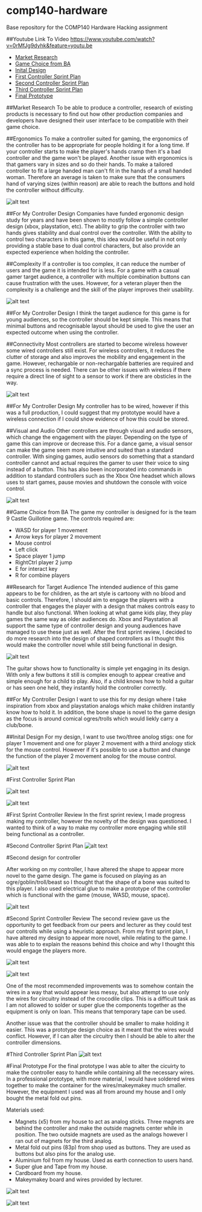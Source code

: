 # comp140-hardware
Base repository for the COMP140 Hardware Hacking assignment

##Youtube Link To Video
https://www.youtube.com/watch?v=0rMfJg9dyhk&feature=youtu.be

* [Market Research](#market-research)  
* [Game Choice from BA](#game-choice-from-ba)  
* [Inital Design](#inital-design)  
* [First Controller Sprint Plan](#first-controller-sprint-plan)  
* [Second Controller Sprint Plan](#second-controller-sprint-plan)
* [Third Controller Sprint Plan](#third-controller-sprint-plan)
* [Final Prototype](#final-prototype)

##Market Research
To be able to produce a controller, research of existing products is necessary to find out how other production companies and developers have designed their user interface to be compatible with their game choice.

##Ergonomics
To make a controller suited for gaming, the ergonomics of the controller has to be appropriate for people holding it for a long time. If your controller starts to make the player's hands cramp then it's a bad controller and the game won't be played. Another issue with ergonomics is that gamers vary in sizes and so do their hands. To make a tailored controller to fit a large handed man can't fit in the hands of a small handed woman. Therefore an average is taken to make sure that the consumers hand of varying sizes (within reason) are able to reach the buttons and hold the controller without difficulty.

![alt text][ps4]

[ps4]: http://oyster.ignimgs.com/wordpress/write.ign.com/150272/2013/07/DualShock-4.jpg "Dual Shock 4 Controller"

##For My Controller Design
Companies have funded ergonomic design study for years and have been shown to mostly follow a simple controller design (xbox, playstation, etc). The ability to grip the controller with two hands gives stability and dual control over the controller. With the ability to control two characters in this game, this idea would be useful in not only providing a stable base to dual control characters, but also provide an expected experience when holding the controller.

##Complexity
If a controller is too complex, it can reduce the number of users and the game it is intended for is less. For a game with a casual gamer target audience, a controller with multiple combination buttons can cause frustration with the uses. However, for a veteran player then the complexity is a challenge and the skill of the player improves their usability.

![alt text][alphagrip]

[alphagrip]: http://cdn-www.cracked.com/articleimages/wong/vgaccess/alpha1.jpg "AlphaGrip Work Game Controller"

##For My Controller Design
I think the target audience for this game is for young audiences, so the controller should be kept simple. This means that minimal buttons and recognisable layout should be used to give the user an expected outcome when using the controller.

##Connectivity
Most controllers are started to become wireless however some wired controllers still exist. For wireless controllers, it reduces the clutter of storage and also improves the mobility and engagement in the game. However, rechargable or non-rechargable batteries are required and a sync process is needed. There can be other issues with wireless if there require a direct line of sight to a sensor to work if there are obsticles in the way.

![alt text][wired]

[wired]: http://gearmedia.ign.com/gear/image/article/673/673178/xbox-360-controller-20051201054111842-000.jpg "Wired Vs Wireless Controller"

##For My Controller Design
My controller has to be wired, however if this was a full production, I could suggest that my prototype would have a wireless connection if I could show evidence of how this could be stored.

##Visual and Audio
Other controllers are through visual and audio sensors, which change the engagement with the player. Depending on the type of game this can improve or decrease this. For a dance game, a visual sensor can make the game seem more intuitive and suited than a standard controller. With singing games, audio sensors do something that a standard controller cannot and actual requires the gamer to user their voice to sing instead of a button. This has also been incorporated into commands in addition to standard controllers such as the Xbox One headset which allows uses to start games, pause movies and shutdown the console with voice control.

![alt text][xbox]

[xbox]: http://compass.xboxlive.com/assets/39/c2/39c20222-5c3a-4a8c-b291-aa9a4fe4e8fc.png?n=one-vienna-full-assembly-m.png "Xbox Headset Controller Connection"

##Game Choice from BA
The game my controller is designed for is the team 9 Castle Guillotine game. The controls required are:
- WASD for player 1 movement
- Arrow keys for player 2 movement
- Mouse control
- Left click
- Space player 1 jump
- RightCtrl player 2 jump
- E for interact key
- R for combine players

##Research for Target Audience
The intended audience of this game appears to be for children, as the art style is cartoony with no blood and basic controls. Therefore, I should aim to engage the players with a controller that engages the player with a design that makes controls easy to handle but also functional. When looking at what game kids play, they play games the same way as older audiences do. Xbox and Playstation all support the same type of controller design and young audiences have managed to use these just as well. After the first sprint review, I decided to do more research into the design of shaped controllers as I thought this would make the controller novel while still being functional in design.  

![alt text][guitar]

[guitar]: http://www.premierguitar.com/ext/resources/archives/26ccf308-d94a-4189-a99d-e543a8b6a4f0.JPG?1371672694 "Guitar Shaped Controller Design"

The guitar shows how to functionality is simple yet engaging in its design. With only a few buttons it still is complex enough to appear creative and simple enough for a child to play. Also, if a child knows how to hold a guitar or has seen one held, they instantly hold the controller correctly.

##For My Controller Design
I want to use this for my design where I take inspiration from xbox and playstation analogs which make children instantly know how to hold it. In addition, the bone shape is novel to the game design as the focus is around comical ogres/trolls which would liekly carry a club/bone.

##Inital Design
For my design, I want to use two/three anolog stigs: one for player 1 movement and one for player 2 movement with a third anology stick for the mouse control. However if it's possible to use a button and change the function of the player 2 movement anolog for the mouse control.

![alt text][design]

[design]: https://github.com/sw180283/comp140-hardware/blob/master/Images/Initial_Design_For_Controller.png "Initial Design For Controller"

#First Controller Sprint Plan

![alt text][labels]

[labels]: https://github.com/sw180283/comp140-hardware/blob/master/Trello/Trello_Labels_Name_Colour.png "Trello Board Colour Labels"

![alt text][sprint1]

[sprint1]: https://github.com/sw180283/comp140-hardware/blob/master/Trello/First_Controller_Sprint_Plan.png "First Controller Sprint Plan"

#First Sprint Controller Review
In the first sprint review, I made progress making my controller, however the novelty of the design was questioned. I wanted to think of a way to make my controller more engaging while still being functional as a controller.

#Second Controller Sprint Plan
![alt text][sprint2]

[sprint2]: https://github.com/sw180283/comp140-hardware/blob/master/Trello/Second_%20Controller_Sprint_Plan.png "Second Controller Sprint Plan"

#Second design for controller

After working on my controller, I have altered the shape to appear more novel to the game design. The game is focused on playing as an ogre/goblin/troll/beast so I thought that the shape of a bone was suited to this player. I also used electrical glue to make a prototype of the controller which is functional with the game (mouse, WASD, mouse, space).

![alt text][design2]

[design2]: https://github.com/sw180283/comp140-hardware/blob/master/Images/Second_Design_For_Controller.JPG "Second Design For Controller"

#Second Sprint Controller Review
The second review gave us the opportunity to get feedback from our peers and lecturer as they could test our controlls while using a heuristic approach. From my first sprint plan, I have altered my design to appear more novel, while relating to the game. I was able to to explain the reasons behind this choice and why I thought this would engage the players more.

![alt text][first2]

[first2]: https://github.com/sw180283/comp140-hardware/blob/master/Images/First_Prototype_Design_Wired.jpg "First Prototype Design Wired"

![alt text][first]

[first]: https://github.com/sw180283/comp140-hardware/blob/master/Images/First_Prototype_Design_Top.jpg "First Prototype Design Top"

One of the most recommended improvements was to somehow contain the wires in a way that would appear less messy, but also attempt to use only the wires for circuitry instead of the crocodile clips. This is a difficult task as I am not allowed to solder or super glue the components together as the equipment is only on loan. This means that temporary tape can be used.

Another issue was that the controller should be smaller to make holding it easier. This was a prototype design choice as it meant that the wires would conflict. However, if I can alter the circuitry then I should be able to alter the controller dimensions.

#Third Controller Sprint Plan
![alt text][sprint3]

[sprint3]: https://github.com/sw180283/comp140-hardware/blob/master/Trello/Third_Controller_Sprint_Plan.png "Third Controller Sprint Plan"

#Final Prototype
For the final prototype I was able to alter the cicuirty to make the controller easy to handle while containing all the necessary wires. In a professional prototype, with more material, I would have soldered wires together to make the container for the wires/makeymakey much smaller. However, the equipment I used was all from around my house and I only bought the metal fold out pins.  
  
Materials used:
* Magnets (x5) from my house to act as analog sticks. Three magnets are behind the controller and make the outside magnets center while in position. The two outside magnets are used as the analogs however I ran out of magnets for the third analog.
* Metal fold out pins (83p) from shop used as buttons. They are used as buttons but also pins for the analog use.
* Aluminium foil from my house. Used as earth connection to users hand.
* Super glue and Tape from my house.
* Cardboard from my house.
* Makeymakey board and wires provided by lecturer.

![alt text][prototype]

[prototype]: https://github.com/sw180283/comp140-hardware/blob/master/Images/Prototype_Out_Of_Box.jpg "Prototype Out Of Box"

![alt text][prototype2]

[prototype2]: https://github.com/sw180283/comp140-hardware/blob/master/Images/Prototype_In_Box_Earth.jpg "Prototype In The Box"
